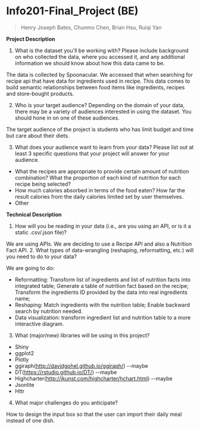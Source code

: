 # Info201-Final_Project (BE)
> Henry Joseph Bates, Chunmo Chen, Brian Hsu, Ruiqi Yan

**Project Description**
1. What is the dataset you'll be working with?  Please include background on who collected the data, where you accessed it, and any additional information we should know about how this data came to be.

 The data is collected by Spoonacular. We accessed that when searching for recipe api that have data for ingredients used in recipe. This data comes to build semantic relationships between food items like ingredients, recipes and store-bought products.

2. Who is your target audience?  Depending on the domain of your data, there may be a variety of audiences interested in using the dataset.  You should hone in on one of these audiences.

 The target audience of the project is students who has limit budget and time but care about their diets.

3. What does your audience want to learn from your data?  Please list out at least 3 specific questions that your project will answer for your audience.

 - What the recipes are appropriate to provide certain amount of nutrition combination? What the proportion of each kind of nutrition for each recipe being selected?
 - How much calories absorbed in terms of the food eaten? How far the result calories from the daily calories limited set by user themselves.
 - Other

**Technical Description**

1. How will you be reading in your data (i.e., are you using an API, or is it a static .csv/.json file)?

 We are using APIs. We are deciding to use a Recipe API and also a Nutrition Fact API.
2. What types of data-wrangling (reshaping, reformatting, etc.) will you need to do to your data?

 We are going to do:  
  - Reformatting: Transform list of ingredients and list of nutrition facts into integrated table; Generate a table of nutrition fact based on the recipe; Transform the ingredients ID provided by the data into real ingredients name;
  - Reshaping: Match ingredients with the nutrition table; Enable backward search by nutrition needed.
  - Data visualization: transform ingredient list and nutrition table to a more interactive diagram.

3. What (major/new) libraries will be using in this project?
  - Shiny
  - ggplot2
  - Plotly
  - ggiraph(http://davidgohel.github.io/ggiraph/) --maybe
  - DT(https://rstudio.github.io/DT/) --maybe
  - Highcharter(http://jkunst.com/highcharter/hchart.html) --maybe
  - Jsonlite
  - Httr

4. What major challenges do you anticipate?

  How to design the input box so that the user can import their daily meal instead of one dish.
